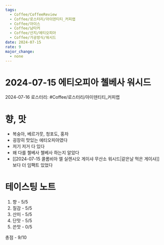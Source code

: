 ```yaml
---
tags:
  - Coffee/CoffeeReview
  - Coffee/로스터리/아이덴티티_커피랩
  - Coffee/아이스
  - Coffee/남타커
  - Coffee/산지/에티오피아
  - Coffee/가공방식/워시드
date: 2024-07-15
rate: 9
major_change:
  - none
---
```

# 2024-07-15 에티오피아 첼베사 워시드
2024-07-16
로스터리: #Coffee/로스터리/아이덴티티_커피랩 
# 향, 맛
- 복숭아, 베르가뭇, 청포도, 홍차
- 굉장히 맛있는 에티오피아였다
- 저기 저거 다 있다
- 왜 다를 첼베사 첼베사 하는지 알았다
- [[2024-07-15 콜롬비아 엘 실렌시오 게이샤 무산소 워시드|같은날 먹은 게이샤]]보다 더 임팩트 있었다
# 테이스팅 노트
1. 향 - 5/5
2. 질감 - 5/5
3. 산미 - 5/5
4. 단맛 - 5/5
5. 쓴맛 - 0/5

총점 - 9/10